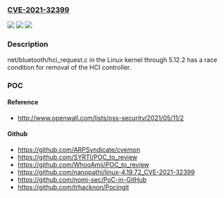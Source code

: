 ### [CVE-2021-32399](https://cve.mitre.org/cgi-bin/cvename.cgi?name=CVE-2021-32399)
![](https://img.shields.io/static/v1?label=Product&message=n%2Fa&color=blue)
![](https://img.shields.io/static/v1?label=Version&message=n%2Fa&color=blue)
![](https://img.shields.io/static/v1?label=Vulnerability&message=n%2Fa&color=brighgreen)

### Description

net/bluetooth/hci_request.c in the Linux kernel through 5.12.2 has a race condition for removal of the HCI controller.

### POC

#### Reference
- http://www.openwall.com/lists/oss-security/2021/05/11/2

#### Github
- https://github.com/ARPSyndicate/cvemon
- https://github.com/SYRTI/POC_to_review
- https://github.com/WhooAmii/POC_to_review
- https://github.com/nanopathi/linux-4.19.72_CVE-2021-32399
- https://github.com/nomi-sec/PoC-in-GitHub
- https://github.com/trhacknon/Pocingit

